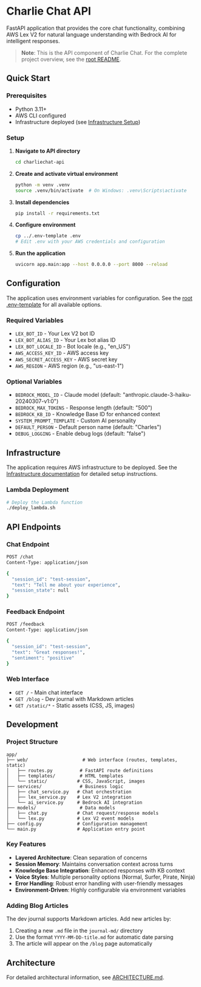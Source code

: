 # Charlie Chat API

FastAPI application that provides the core chat functionality, combining AWS Lex V2 for natural language understanding with Bedrock AI for intelligent responses.

> **Note**: This is the API component of Charlie Chat. For the complete project overview, see the [root README](../README.md).

## Quick Start

### Prerequisites
- Python 3.11+
- AWS CLI configured
- Infrastructure deployed (see [Infrastructure Setup](../charliechat-terraform/README.md))

### Setup

1. **Navigate to API directory**
   ```bash
   cd charliechat-api
   ```

2. **Create and activate virtual environment**
   ```bash
   python -m venv .venv
   source .venv/bin/activate  # On Windows: .venv\Scripts\activate
   ```

3. **Install dependencies**
   ```bash
   pip install -r requirements.txt
   ```

4. **Configure environment**
   ```bash
   cp ../.env-template .env
   # Edit .env with your AWS credentials and configuration
   ```

5. **Run the application**
   ```bash
   uvicorn app.main:app --host 0.0.0.0 --port 8000 --reload
   ```

## Configuration

The application uses environment variables for configuration. See the [root .env-template](../.env-template) for all available options.

### Required Variables
- `LEX_BOT_ID` - Your Lex V2 bot ID
- `LEX_BOT_ALIAS_ID` - Your Lex bot alias ID  
- `LEX_BOT_LOCALE_ID` - Bot locale (e.g., "en_US")
- `AWS_ACCESS_KEY_ID` - AWS access key
- `AWS_SECRET_ACCESS_KEY` - AWS secret key
- `AWS_REGION` - AWS region (e.g., "us-east-1")

### Optional Variables
- `BEDROCK_MODEL_ID` - Claude model (default: "anthropic.claude-3-haiku-20240307-v1:0")
- `BEDROCK_MAX_TOKENS` - Response length (default: "500")
- `BEDROCK_KB_ID` - Knowledge Base ID for enhanced context
- `SYSTEM_PROMPT_TEMPLATE` - Custom AI personality
- `DEFAULT_PERSON` - Default person name (default: "Charles")
- `DEBUG_LOGGING` - Enable debug logs (default: "false")

## Infrastructure

The application requires AWS infrastructure to be deployed. See the [Infrastructure documentation](../charliechat-terraform/README.md) for detailed setup instructions.

### Lambda Deployment
```bash
# Deploy the Lambda function
./deploy_lambda.sh
```

## API Endpoints

### Chat Endpoint
```bash
POST /chat
Content-Type: application/json

{
  "session_id": "test-session",
  "text": "Tell me about your experience",
  "session_state": null
}
```

### Feedback Endpoint
```bash
POST /feedback
Content-Type: application/json

{
  "session_id": "test-session",
  "text": "Great responses!",
  "sentiment": "positive"
}
```

### Web Interface
- `GET /` - Main chat interface
- `GET /blog` - Dev journal with Markdown articles
- `GET /static/*` - Static assets (CSS, JS, images)

## Development

### Project Structure
```
app/
├── web/                    # Web interface (routes, templates, static)
│   ├── routes.py          # FastAPI route definitions
│   ├── templates/         # HTML templates
│   └── static/           # CSS, JavaScript, images
├── services/              # Business logic
│   ├── chat_service.py   # Chat orchestration
│   ├── lex_service.py    # Lex V2 integration
│   └── ai_service.py     # Bedrock AI integration
├── models/                # Data models
│   ├── chat.py           # Chat request/response models
│   └── lex.py            # Lex V2 event models
├── config.py             # Configuration management
└── main.py               # Application entry point
```

### Key Features
- **Layered Architecture**: Clean separation of concerns
- **Session Memory**: Maintains conversation context across turns
- **Knowledge Base Integration**: Enhanced responses with KB context
- **Voice Styles**: Multiple personality options (Normal, Surfer, Pirate, Ninja)
- **Error Handling**: Robust error handling with user-friendly messages
- **Environment-Driven**: Highly configurable via environment variables

### Adding Blog Articles
The dev journal supports Markdown articles. Add new articles by:
1. Creating a new `.md` file in the `journal-md/` directory
2. Use the format `YYYY-MM-DD-title.md` for automatic date parsing
3. The article will appear on the `/blog` page automatically

## Architecture

For detailed architectural information, see [ARCHITECTURE.md](ARCHITECTURE.md).